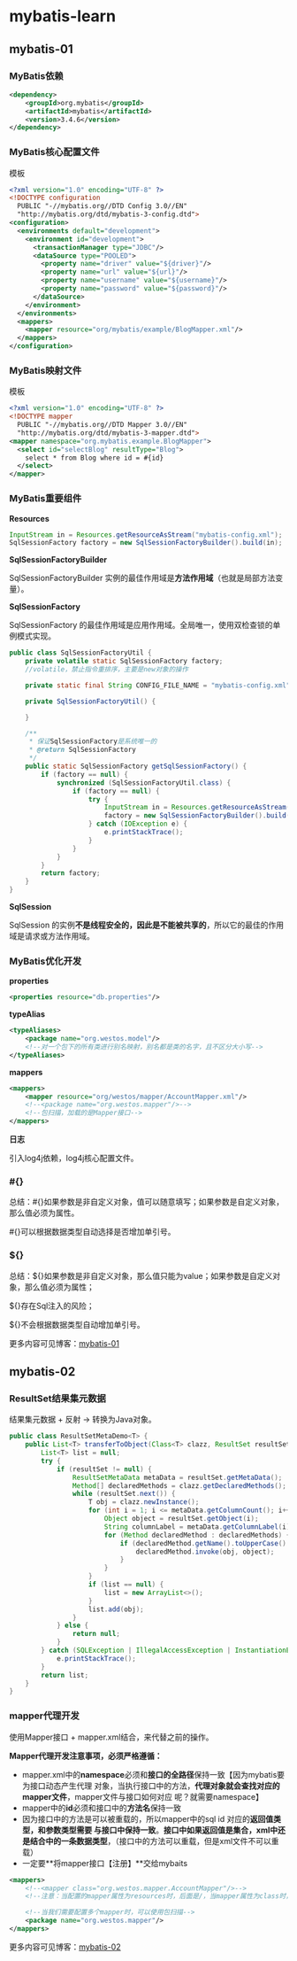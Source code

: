 # mybatis-learn

## mybatis-01

### MyBatis依赖

```xml
<dependency>
    <groupId>org.mybatis</groupId>
    <artifactId>mybatis</artifactId>
    <version>3.4.6</version>
</dependency>
```

### MyBatis核心配置文件

模板

```xml
<?xml version="1.0" encoding="UTF-8" ?>
<!DOCTYPE configuration
  PUBLIC "-//mybatis.org//DTD Config 3.0//EN"
  "http://mybatis.org/dtd/mybatis-3-config.dtd">
<configuration>
  <environments default="development">
    <environment id="development">
      <transactionManager type="JDBC"/>
      <dataSource type="POOLED">
        <property name="driver" value="${driver}"/>
        <property name="url" value="${url}"/>
        <property name="username" value="${username}"/>
        <property name="password" value="${password}"/>
      </dataSource>
    </environment>
  </environments>
  <mappers>
    <mapper resource="org/mybatis/example/BlogMapper.xml"/>
  </mappers>
</configuration>
```

### MyBatis映射文件

模板

```xml
<?xml version="1.0" encoding="UTF-8" ?>
<!DOCTYPE mapper
  PUBLIC "-//mybatis.org//DTD Mapper 3.0//EN"
  "http://mybatis.org/dtd/mybatis-3-mapper.dtd">
<mapper namespace="org.mybatis.example.BlogMapper">
  <select id="selectBlog" resultType="Blog">
    select * from Blog where id = #{id}
  </select>
</mapper>
```

### MyBatis重要组件

**Resources**

```java
InputStream in = Resources.getResourceAsStream("mybatis-config.xml");
SqlSessionFactory factory = new SqlSessionFactoryBuilder().build(in);
```

**SqlSessionFactoryBuilder**

SqlSessionFactoryBuilder 实例的最佳作用域是**方法作用域**（也就是局部方法变量）。

**SqlSessionFactory**

SqlSessionFactory 的最佳作用域是应用作用域。全局唯一，使用双检查锁的单例模式实现。

```java
public class SqlSessionFactoryUtil {
    private volatile static SqlSessionFactory factory;
    //volatile，禁止指令重排序，主要是new对象的操作

    private static final String CONFIG_FILE_NAME = "mybatis-config.xml";

    private SqlSessionFactoryUtil() {

    }

    /**
     * 保证SqlSessionFactory是系统唯一的
     * @return SqlSessionFactory
     */
    public static SqlSessionFactory getSqlSessionFactory() {
        if (factory == null) {
            synchronized (SqlSessionFactoryUtil.class) {
                if (factory == null) {
                    try {
                        InputStream in = Resources.getResourceAsStream(CONFIG_FILE_NAME);
                        factory = new SqlSessionFactoryBuilder().build(in);
                    } catch (IOException e) {
                        e.printStackTrace();
                    }
                }
            }
        }
        return factory;
    }
}
```

**SqlSession**

SqlSession 的实例**不是线程安全的，因此是不能被共享的**，所以它的最佳的作用域是请求或方法作用域。

### MyBatis优化开发

**properties**

```xml
<properties resource="db.properties"/>
```

**typeAlias**

```xml
<typeAliases>
    <package name="org.westos.model"/>
    <!--对一个包下的所有类进行别名映射，别名都是类的名字，且不区分大小写-->
</typeAliases>
```

**mappers**

```xml
<mappers>
    <mapper resource="org/westos/mapper/AccountMapper.xml"/>
    <!--<package name="org.westos.mapper"/>-->
    <!--包扫描，加载的是Mapper接口-->
</mappers>
```

**日志**

引入log4j依赖，log4j核心配置文件。

### #{}

总结：#{}如果参数是非自定义对象，值可以随意填写；如果参数是自定义对象，那么值必须为属性。

#{}可以根据数据类型自动选择是否增加单引号。

### ${}

总结：${}如果参数是非自定义对象，那么值只能为value；如果参数是自定义对象，那么值必须为属性；

${}存在Sql注入的风险；

${}不会根据数据类型自动增加单引号。



更多内容可见博客：[mybatis-01](https://blog.csdn.net/ShawnYue_08/article/details/108402198)



## mybatis-02

### ResultSet结果集元数据

结果集元数据 + 反射 -> 转换为Java对象。

```java
public class ResultSetMetaDemo<T> {
    public List<T> transferToObject(Class<T> clazz, ResultSet resultSet) {
        List<T> list = null;
        try {
            if (resultSet != null) {
                ResultSetMetaData metaData = resultSet.getMetaData();
                Method[] declaredMethods = clazz.getDeclaredMethods();
                while (resultSet.next()) {
                    T obj = clazz.newInstance();
                    for (int i = 1; i <= metaData.getColumnCount(); i++) {
                        Object object = resultSet.getObject(i);
                        String columnLabel = metaData.getColumnLabel(i);
                        for (Method declaredMethod : declaredMethods) {
                            if (declaredMethod.getName().toUpperCase().equals(("set" + columnLabel).toUpperCase())) {
                                declaredMethod.invoke(obj, object);
                            }
                        }
                    }
                    if (list == null) {
                        list = new ArrayList<>();
                    }
                    list.add(obj);
                }
            } else {
                return null;
            }
        } catch (SQLException | IllegalAccessException | InstantiationException | InvocationTargetException e) {
            e.printStackTrace();
        }
        return list;
    }
}
```

### mapper代理开发

使用Mapper接口 + mapper.xml结合，来代替之前的操作。

**Mapper代理开发注意事项，必须严格遵循：**

- mapper.xml中的**namespace**必须和**接口的全路径**保持一致【因为mybatis要为接口动态产生代理
  对象，当执行接口中的方法，**代理对象就会查找对应的mapper文件**，mapper文件与接口如何对应
  呢？就需要namespace】
- mapper中的**id**必须和接口中的**方法名**保持一致
- 因为接口中的方法是可以被重载的，所以mapper中的sql id 对应的**返回值类型，和参数类型需要
  与接口中保持一致**。**接口中如果返回值是集合，xml中还是结合中的一条数据类型**，（接口中的方法可以重载，但是xml文件不可以重载）
- 一定要**将mapper接口【注册】**交给mybaits

```xml
<mappers>
    <!--<mapper class="org.westos.mapper.AccountMapper"/>-->
    <!--注意：当配置的mapper属性为resources时，后面是/，当mapper属性为class时，后面是.-->

    <!--当我们需要配置多个mapper时，可以使用包扫描-->
    <package name="org.westos.mapper"/>
</mappers>
```

更多内容可见博客：[mybatis-02]()
